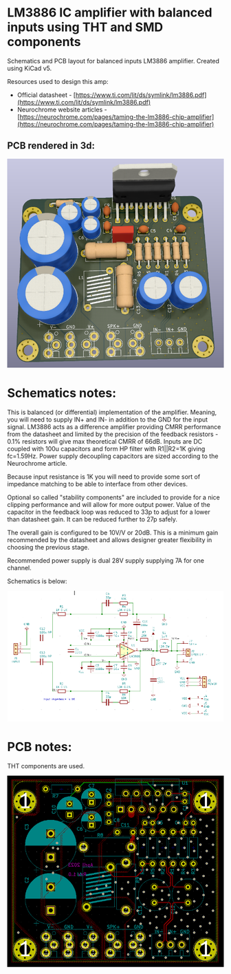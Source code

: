 # LM3886 IC amplifier with balanced inputs using THT and SMD components
Schematics and PCB layout for balanced inputs LM3886 amplifier. Created using KiCad v5.

Resources used to design this amp:
* Official datasheet - [https://www.ti.com/lit/ds/symlink/lm3886.pdf](https://www.ti.com/lit/ds/symlink/lm3886.pdf)
* Neurochrome website articles - [https://neurochrome.com/pages/taming-the-lm3886-chip-amplifier](https://neurochrome.com/pages/taming-the-lm3886-chip-amplifier)

## PCB rendered in 3d:
![Screenshot](img/3d.png)

# Schematics notes:

This is balanced (or differential) implementation of the amplifier. Meaning, you will need to supply IN+ and IN- in addition to the GND for the input signal.
LM3886 acts as a difference amplifier providing CMRR performance from the datasheet and limited by the precision of the feedback resistors - 0.1% resistors will give max theoretical CMRR of 66dB.
Inputs are DC coupled with 100u capacitors and form HP filter with R1||R2=1K giving fc=1.59Hz.
Power supply decoupling capacitors are sized according to the Neurochrome article. 

Because input resistance is 1K you will need to provide some sort of impedance matching to be able to interface from other devices.

Optional so called "stability components" are included to provide for a nice clipping performance and will allow for more output power. Value of the capacitor in the feedback loop was reduced to 33p to adjust for a lower than datasheet gain. It can be reduced further to 27p safely.

The overall gain is configured to be 10V/V or 20dB. This is a minimum gain recommended by the datasheet and allows designer greater flexibility in choosing the previous stage.

Recommended power supply is dual 28V supply supplying 7A for one channel.

Schematics is below:

![Screenshot](img/sch.png)


# PCB notes:

THT components are used.

![Screenshot](img/pcb.png)
